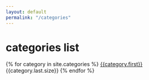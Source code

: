 ```yaml
---
layout: default
permalink: "/categories"
---
```

# categories list
{% for category in site.categories %}
[{{category.first}}]({{site.baseurl}}/{{category.first}})  {{category.last.size}}
{% endfor %}
